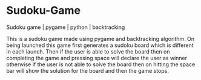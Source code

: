 # Sudoku-Game
Sudoku game | pygame | python | backtracking

This is a sudoku game made using pygame and backtracking algorithm. 
On being launched this game first generates a sudoku board which is different in each launch.
Then if the user is able to solve the board then on completing the game and pressing space will declare the user as winner 
otherwise if the user is not able to solve the board then on hitting the space bar will show the solution for the board and then the game stops.
